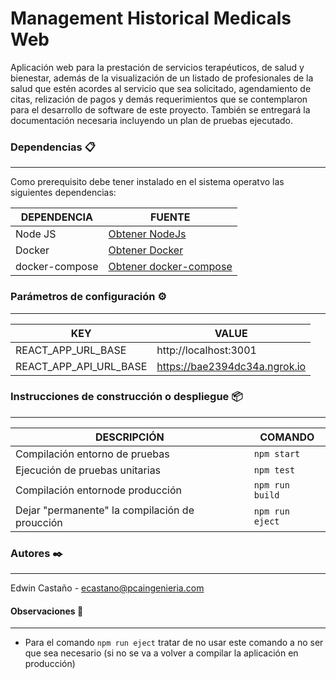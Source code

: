 # Management Historical Medicals Web

Aplicación web para la prestación de servicios terapéuticos, de salud y bienestar, además de la visualización de un listado de profesionales de la salud que estén acordes al servicio que sea solicitado, agendamiento de citas, relización de pagos y demás requerimientos que se contemplaron para el desarrollo de software de este proyecto. También se entregará la documentación necesaria incluyendo un plan de pruebas ejecutado.

### Dependencias 📋

---

Como prerequisito debe tener instalado en el sistema operatvo las siguientes dependencias:

| **DEPENDENCIA** | **FUENTE**                                                                         |
| --------------- | ---------------------------------------------------------------------------------- |
| Node JS         | [Obtener NodeJs](https://nodejs.org/en/)                                           |
| Docker          | [Obtener Docker](https://www.docker.com/products/overview)                         |
| docker-compose  | [Obtener docker-compose](https://docs.docker.com/compose/install/#install-compose) |

### Parámetros de configuración ⚙️

---

| **KEY**                | **VALUE**                     |
| ---------------------- | ----------------------------- |
| REACT_APP_URL_BASE     | http://localhost:3001         |
| REACT_APP_API_URL_BASE | https://bae2394dc34a.ngrok.io |

### Instrucciones de construcción o despliegue 📦

---

| **DESCRIPCIÓN**                                | **COMANDO**     |
| ---------------------------------------------- | --------------- |
| Compilación entorno de pruebas                 | `npm start`     |
| Ejecución de pruebas unitarias                 | `npm test`      |
| Compilación entornode producción               | `npm run build` |
| Dejar "permanente" la compilación de proucción | `npm run eject` |

### Autores ✒️

---

Edwin Castaño - ecastano@pcaingenieria.com

#### Observaciones 📄

---

- Para el comando `npm run eject` tratar de no usar este comando a no ser que sea necesario (si no se va a volver a compilar la aplicación en producción)
